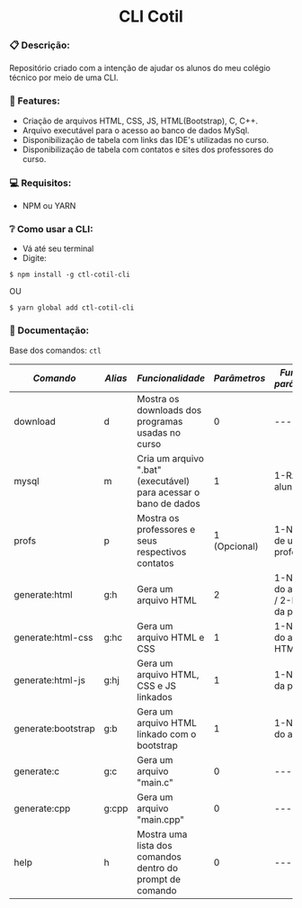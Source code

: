 <h1 align="center">CLI Cotil</h1>

### :clipboard: Descrição:

Repositório criado com a intenção de ajudar os alunos do meu colégio técnico por meio de uma CLI.

### :pencil: Features:

* Criação de arquivos HTML, CSS, JS, HTML(Bootstrap), C, C++.
* Arquivo executável para o acesso ao banco de dados MySql.
* Disponibilização de tabela com links das IDE's utilizadas no curso.
* Disponibilização de tabela com contatos e sites dos professores do curso.

### :computer: Requisitos:
* NPM ou YARN

### :grey_question: Como usar a CLI:
* Vá até seu terminal
* Digite:
```
$ npm install -g ctl-cotil-cli
```
OU
```
$ yarn global add ctl-cotil-cli
```

### :bookmark_tabs: Documentação:

  Base dos comandos: `ctl`
  
  **_Comando_**  | **_Alias_**     | **_Funcionalidade_** | **_Parâmetros_** | **_Funç do parâmetro_**
  -------------- | --------------- | -------------------- | ---------------- | ---------------------------------
  download | d | Mostra os downloads dos programas usadas no curso | 0 | ---
  mysql | m | Cria um arquivo ".bat"(executável) para acessar o bano de dados | 1 | 1-RA do aluno
  profs | p | Mostra os professores e seus respectivos contatos | 1 (Opcional) | 1-Nome de um professor
  generate:html  | g:h             | Gera um arquivo HTML | 2                | 1-Nome do arquivo / 2-Nome da pasta
  generate:html-css | g:hc | Gera um arquivo HTML e CSS | 1 | 1-Nome do arquivo HTML
  generate:html-js  | g:hj             | Gera um arquivo HTML, CSS e JS linkados | 1                | 1-Nome da pasta
  generate:bootstrap  | g:b             | Gera um arquivo HTML linkado com o bootstrap | 1                | 1-Nome do arquivo
  generate:c  | g:c             | Gera um arquivo "main.c" | 0                | ---
  generate:cpp  | g:cpp            | Gera um arquivo "main.cpp" | 0                | ---
  help | h | Mostra uma lista dos comandos dentro do prompt de comando | 0 | ---
